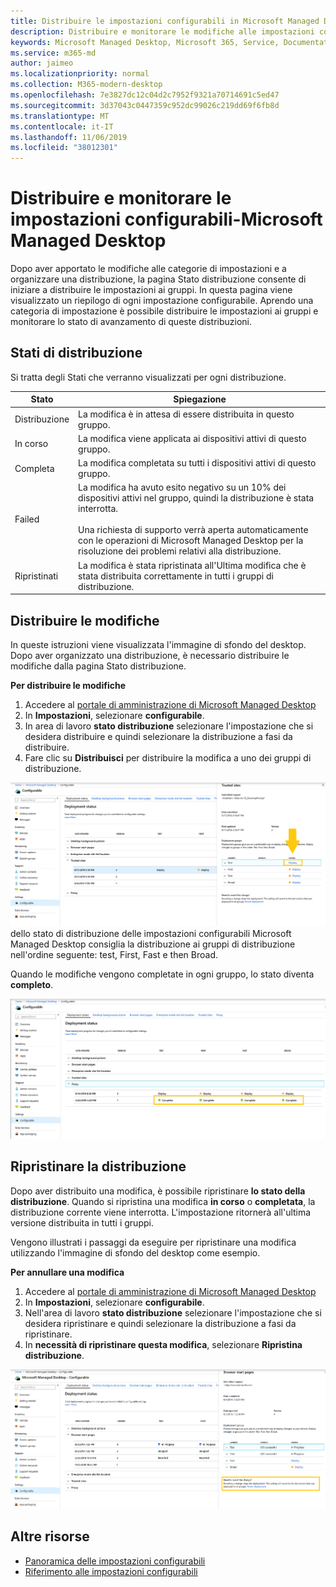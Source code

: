 ```yaml
---
title: Distribuire le impostazioni configurabili in Microsoft Managed Desktop
description: Distribuire e monitorare le modifiche alle impostazioni configurabili in Microsoft Managed Desktop.
keywords: Microsoft Managed Desktop, Microsoft 365, Service, Documentation, deploy, Deployment a fasi, impostazioni configurabili
ms.service: m365-md
author: jaimeo
ms.localizationpriority: normal
ms.collection: M365-modern-desktop
ms.openlocfilehash: 7e3827dc12c04d2c7952f9321a70714691c5ed47
ms.sourcegitcommit: 3d37043c0447359c952dc99026c219dd69f6fb8d
ms.translationtype: MT
ms.contentlocale: it-IT
ms.lasthandoff: 11/06/2019
ms.locfileid: "38012301"
---
```

# <a name="deploy-and-track-configurable-settings---microsoft-managed-desktop"></a>Distribuire e monitorare le impostazioni configurabili-Microsoft Managed Desktop

Dopo aver apportato le modifiche alle categorie di impostazioni e a organizzare una distribuzione, la pagina Stato distribuzione consente di iniziare a distribuire le impostazioni ai gruppi. In questa pagina viene visualizzato un riepilogo di ogni impostazione configurabile. Aprendo una categoria di impostazione è possibile distribuire le impostazioni ai gruppi e monitorare lo stato di avanzamento di queste distribuzioni.

## <a name="deployment-statuses"></a>Stati di distribuzione 

Si tratta degli Stati che verranno visualizzati per ogni distribuzione.

Stato  | Spiegazione 
--- | --- 
Distribuzione | La modifica è in attesa di essere distribuita in questo gruppo.
In corso | La modifica viene applicata ai dispositivi attivi di questo gruppo. 
Completa | La modifica completata su tutti i dispositivi attivi di questo gruppo. 
Failed | La modifica ha avuto esito negativo su un 10% dei dispositivi attivi nel gruppo, quindi la distribuzione è stata interrotta.<br><br> Una richiesta di supporto verrà aperta automaticamente con le operazioni di Microsoft Managed Desktop per la risoluzione dei problemi relativi alla distribuzione. 
Ripristinati | La modifica è stata ripristinata all'Ultima modifica che è stata distribuita correttamente in tutti i gruppi di distribuzione.

## <a name="deploy-changes"></a>Distribuire le modifiche

In queste istruzioni viene visualizzata l'immagine di sfondo del desktop. Dopo aver organizzato una distribuzione, è necessario distribuire le modifiche dalla pagina Stato distribuzione. 

**Per distribuire le modifiche**

1. Accedere al [portale di amministrazione di Microsoft Managed Desktop](https://aka.ms/mwaasportal)
2. In **Impostazioni**, selezionare **configurabile**.
3. In area di lavoro **stato distribuzione** selezionare l'impostazione che si desidera distribuire e quindi selezionare la distribuzione a fasi da distribuire.
4. Fare clic su **Distribuisci** per distribuire la modifica a uno dei gruppi di distribuzione.

![Panoramica](images/1deployedit.png) dello stato di distribuzione delle impostazioni configurabili Microsoft Managed Desktop consiglia la distribuzione ai gruppi di distribuzione nell'ordine seguente: test, First, Fast e then Broad. 

Quando le modifiche vengono completate in ogni gruppo, lo stato diventa **completo**.

![Completamento della distribuzione delle impostazioni configurabili](images/2completeedit.png)

## <a name="revert-deployment"></a>Ripristinare la distribuzione

Dopo aver distribuito una modifica, è possibile ripristinare **lo stato della distribuzione**. Quando si ripristina una modifica **in corso** o **completata**, la distribuzione corrente viene interrotta. L'impostazione ritornerà all'ultima versione distribuita in tutti i gruppi. 

Vengono illustrati i passaggi da eseguire per ripristinare una modifica utilizzando l'immagine di sfondo del desktop come esempio. 

**Per annullare una modifica**
1. Accedere al [portale di amministrazione di Microsoft Managed Desktop](https://aka.ms/mwaasportal)
2. In **Impostazioni**, selezionare **configurabile**.
3. Nell'area di lavoro **stato distribuzione** selezionare l'impostazione che si desidera ripristinare e quindi selezionare la distribuzione a fasi da ripristinare.
4. In **necessità di ripristinare questa modifica**, selezionare **Ripristina distribuzione**.

![Ripristinare la distribuzione delle impostazioni configurabili](images/3revert.png) 

## <a name="additional-resources"></a>Altre risorse
- [Panoramica delle impostazioni configurabili](config-setting-overview.md)
- [Riferimento alle impostazioni configurabili](config-setting-ref.md) 
